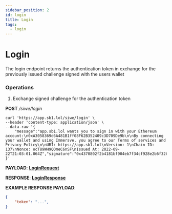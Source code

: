 ```yaml
---
sidebar_position: 2
id: login
title: Login
tags:
  - login
---
```


# Login

The login endpoint returns the authentication token in exchange for the previously issued challenge signed with the users wallet

### Operations

1. Exchange signed challenge for the authentication token

**POST** */siwe/login*

```shell
curl 'https://app.sb1.lol/siwe/login' \
--header 'content-type: application/json' \
--data-raw '{
    "message":"app.sb1.lol wants you to sign in with your Ethereum account:\n0xA3058369d6A481B1ff08F62B352409c3D709De9b\n\nBy connecting your wallet and using Immersve, you agree to our Terms of services and Privacy Policy\n\nURI: https://app.sb1.lol\nVersion: 1\nChain ID: 137\nNonce: ocT89WH9QOmeC6nSF\nIssued At: 2022-09-22T21:03:01.064Z","signature":"0x4370802f2b4181bf904eb7f34cf928e2b6f32bb7301cf80f4e559989df3249ab4f21548e97fe27ffcb2a7539c9308442865fe8c524b5c936314d7d958fcbc8931b"
}'
```

**PAYLOAD**: [**LoginRequest**](../../models/login-request)

**RESPONSE**: [**LoginResponse**](../../models/login-response)


**EXAMPLE RESPONSE PAYLOAD**:

```json
{
    "token": "...",
}

```